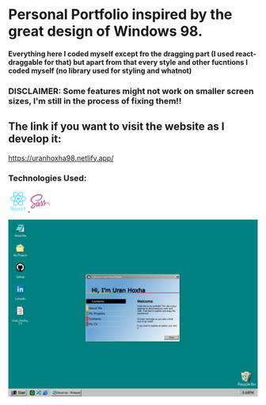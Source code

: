 <h1>Personal Portfolio inspired by the great design of Windows 98.</h1>
<h4>Everything here I coded myself except fro the dragging part (I used react-draggable for that) but apart from that every style and other fucntions I coded myself (no library used for styling and whatnot)</h2>

<h3>DISCLAIMER: Some features might not work on smaller screen sizes, I'm still in the process of fixing them!!</h1>

<h2>The link if you want to visit the website as I develop it:</h2>
<a href="https://uranhoxha98.netlify.app/" target="_blank">https://uranhoxha98.netlify.app/</a>

<h3 align="left">Technologies Used:</h3>
<p align="left"> <a href="https://reactjs.org/" target="_blank" rel="noreferrer"> <img src="https://raw.githubusercontent.com/devicons/devicon/master/icons/react/react-original-wordmark.svg" alt="react" width="40" height="40"/> </a> <a href="https://sass-lang.com" target="_blank" rel="noreferrer"> <img src="https://raw.githubusercontent.com/devicons/devicon/master/icons/sass/sass-original.svg" alt="sass" width="40" height="40"/> </a> </p>

![GitHub Preview](src/assets/Github-Preview.png)


